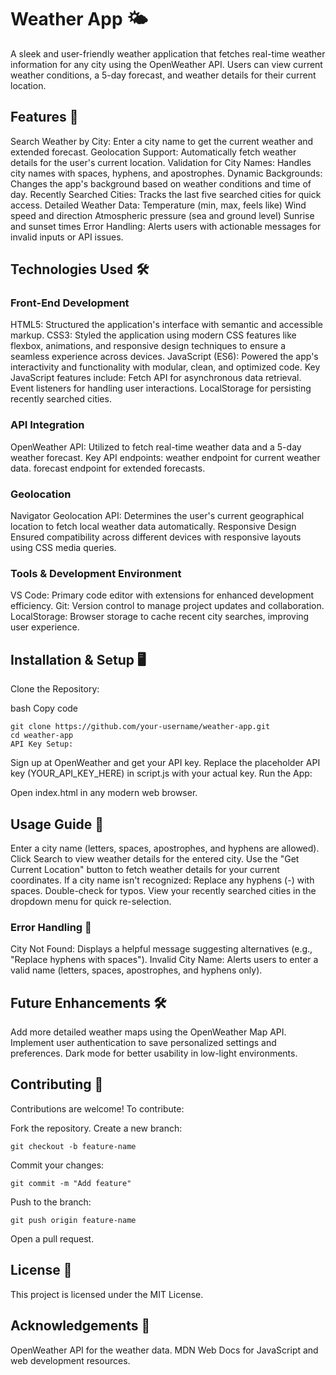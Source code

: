 # Weather App 🌤️

A sleek and user-friendly weather application that fetches real-time weather information for any city using the OpenWeather API. Users can view current weather conditions, a 5-day forecast, and weather details for their current location.

## Features 🚀

Search Weather by City: Enter a city name to get the current weather and extended forecast.
Geolocation Support: Automatically fetch weather details for the user's current location.
Validation for City Names: Handles city names with spaces, hyphens, and apostrophes.
Dynamic Backgrounds: Changes the app's background based on weather conditions and time of day.
Recently Searched Cities: Tracks the last five searched cities for quick access.
Detailed Weather Data:
Temperature (min, max, feels like)
Wind speed and direction
Atmospheric pressure (sea and ground level)
Sunrise and sunset times
Error Handling: Alerts users with actionable messages for invalid inputs or API issues.


## Technologies Used 🛠️

### Front-End Development
HTML5: Structured the application's interface with semantic and accessible markup.
CSS3: Styled the application using modern CSS features like flexbox, animations, and responsive design techniques to ensure a seamless experience across devices.
JavaScript (ES6): Powered the app's interactivity and functionality with modular, clean, and optimized code. Key JavaScript features include:
Fetch API for asynchronous data retrieval.
Event listeners for handling user interactions.
LocalStorage for persisting recently searched cities.
### API Integration
OpenWeather API: Utilized to fetch real-time weather data and a 5-day weather forecast. Key API endpoints:
weather endpoint for current weather data.
forecast endpoint for extended forecasts.
### Geolocation
Navigator Geolocation API: Determines the user's current geographical location to fetch local weather data automatically.
Responsive Design
Ensured compatibility across different devices with responsive layouts using CSS media queries.
### Tools & Development Environment
VS Code: Primary code editor with extensions for enhanced development efficiency.
Git: Version control to manage project updates and collaboration.
LocalStorage: Browser storage to cache recent city searches, improving user experience.


## Installation & Setup 🖥️

Clone the Repository:

bash
Copy code
```
git clone https://github.com/your-username/weather-app.git
cd weather-app
API Key Setup:
```
Sign up at OpenWeather and get your API key.
Replace the placeholder API key (YOUR_API_KEY_HERE) in script.js with your actual key.
Run the App:

Open index.html in any modern web browser.


## Usage Guide 📖

Enter a city name (letters, spaces, apostrophes, and hyphens are allowed).
Click Search to view weather details for the entered city.
Use the "Get Current Location" button to fetch weather details for your current coordinates.
If a city name isn't recognized:
Replace any hyphens (-) with spaces.
Double-check for typos.
View your recently searched cities in the dropdown menu for quick re-selection.

### Error Handling 🔧
City Not Found: Displays a helpful message suggesting alternatives (e.g., "Replace hyphens with spaces").
Invalid City Name: Alerts users to enter a valid name (letters, spaces, apostrophes, and hyphens only).

## Future Enhancements 🛠️
Add more detailed weather maps using the OpenWeather Map API.
Implement user authentication to save personalized settings and preferences.
Dark mode for better usability in low-light environments.

## Contributing 🤝
Contributions are welcome! To contribute:

Fork the repository.
Create a new branch:

```
git checkout -b feature-name
```
Commit your changes:
```
git commit -m "Add feature"
```
Push to the branch:
```
git push origin feature-name
```
Open a pull request.

## License 📜
This project is licensed under the MIT License.

## Acknowledgements 🙌
OpenWeather API for the weather data.
MDN Web Docs for JavaScript and web development resources.
